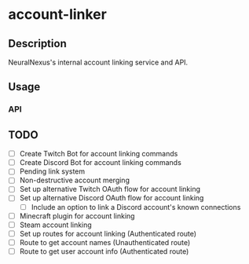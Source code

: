 # account-linker

## Description

NeuralNexus's internal account linking service and API.

## Usage

### API

## TODO

- [ ] Create Twitch Bot for account linking commands
- [ ] Create Discord Bot for account linking commands
- [ ] Pending link system
- [ ] Non-destructive account merging
- [ ] Set up alternative Twitch OAuth flow for account linking
- [ ] Set up alternative Discord OAuth flow for account linking
  - [ ] Include an option to link a Discord account's known connections
- [ ] Minecraft plugin for account linking
- [ ] Steam account linking
- [ ] Set up routes for account linking (Authenticated route)
- [ ] Route to get account names (Unauthenticated route)
- [ ] Route to get user account info (Authenticated route)
